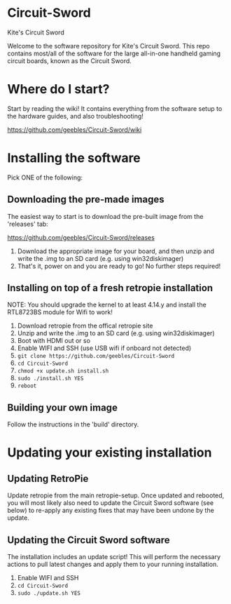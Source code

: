 # Circuit-Sword
Kite's Circuit Sword

Welcome to the software repository for Kite's Circuit Sword. This repo contains most/all of the software for the large all-in-one handheld gaming circuit boards, known as the Circuit Sword.

# Where do I start?
Start by reading the wiki! It contains everything from the software setup to the hardware guides, and also troubleshooting!

https://github.com/geebles/Circuit-Sword/wiki

# Installing the software
Pick ONE of the following:

## Downloading the pre-made images
The easiest way to start is to download the pre-built image from the 'releases' tab:

https://github.com/geebles/Circuit-Sword/releases

1. Download the appropriate image for your board, and then unzip and write the .img to an SD card (e.g. using win32diskimager)
2. That's it, power on and you are ready to go! No further steps required!

## Installing on top of a fresh retropie installation
NOTE: You should upgrade the kernel to at least 4.14.y and install the RTL8723BS module for Wifi to work!

1. Download retropie from the offical retropie site
2. Unzip and write the .img to an SD card (e.g. using win32diskimager)
3. Boot with HDMI out or so
4. Enable WIFI and SSH (use USB wifi if onboard not detected)
5. `git clone https://github.com/geebles/Circuit-Sword`
6. `cd Circuit-Sword`
7. `chmod +x update.sh install.sh`
8. `sudo ./install.sh YES` 
9. `reboot`

## Building your own image
Follow the instructions in the 'build' directory.

# Updating your existing installation
## Updating RetroPie
Update retropie from the main retropie-setup. Once updated and rebooted, you will most likely also need to update the Circuit Sword software (see below) to re-apply any existing fixes that may have been undone by the update.

## Updating the Circuit Sword software
The installation includes an update script! This will perform the necessary actions to pull latest changes and apply them to your running installation.

1. Enable WIFI and SSH
2. `cd Circuit-Sword`
3. `sudo ./update.sh YES`
